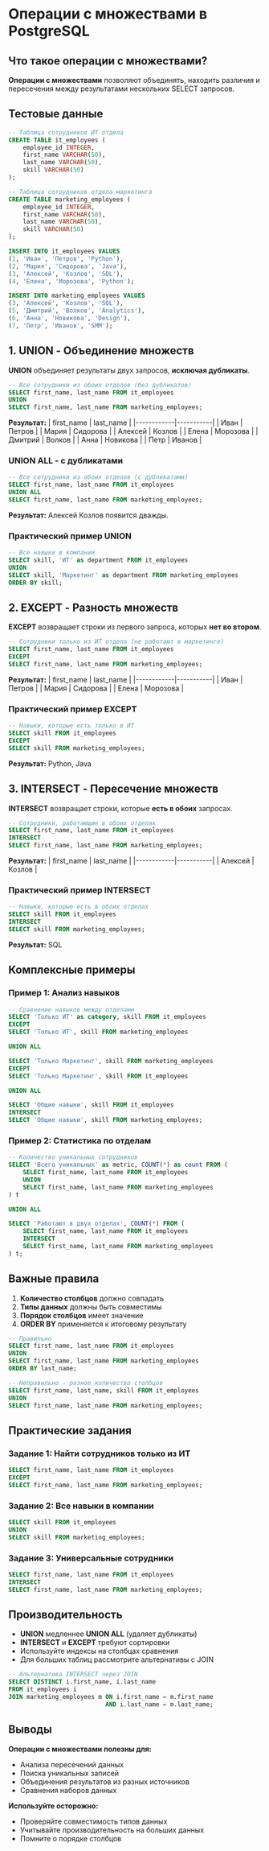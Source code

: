 # Операции с множествами в PostgreSQL

## Что такое операции с множествами?

**Операции с множествами** позволяют объединять, находить различия и пересечения между результатами нескольких SELECT запросов.

## Тестовые данные

```sql
-- Таблица сотрудников ИТ отдела
CREATE TABLE it_employees (
    employee_id INTEGER,
    first_name VARCHAR(50),
    last_name VARCHAR(50),
    skill VARCHAR(50)
);

-- Таблица сотрудников отдела маркетинга
CREATE TABLE marketing_employees (
    employee_id INTEGER,
    first_name VARCHAR(50),
    last_name VARCHAR(50),
    skill VARCHAR(50)
);

INSERT INTO it_employees VALUES
(1, 'Иван', 'Петров', 'Python'),
(2, 'Мария', 'Сидорова', 'Java'),
(3, 'Алексей', 'Козлов', 'SQL'),
(4, 'Елена', 'Морозова', 'Python');

INSERT INTO marketing_employees VALUES
(3, 'Алексей', 'Козлов', 'SQL'),
(5, 'Дмитрий', 'Волков', 'Analytics'),
(6, 'Анна', 'Новикова', 'Design'),
(7, 'Петр', 'Иванов', 'SMM');
```

## 1. UNION - Объединение множеств

**UNION** объединяет результаты двух запросов, **исключая дубликаты**.

```sql
-- Все сотрудники из обоих отделов (без дубликатов)
SELECT first_name, last_name FROM it_employees
UNION
SELECT first_name, last_name FROM marketing_employees;
```

**Результат:**
| first_name | last_name |
|------------|-----------|
| Иван | Петров |
| Мария | Сидорова |
| Алексей | Козлов |
| Елена | Морозова |
| Дмитрий | Волков |
| Анна | Новикова |
| Петр | Иванов |

### UNION ALL - с дубликатами

```sql
-- Все сотрудники из обоих отделов (с дубликатами)
SELECT first_name, last_name FROM it_employees
UNION ALL
SELECT first_name, last_name FROM marketing_employees;
```

**Результат:** Алексей Козлов появится дважды.

### Практический пример UNION

```sql
-- Все навыки в компании
SELECT skill, 'ИТ' as department FROM it_employees
UNION
SELECT skill, 'Маркетинг' as department FROM marketing_employees
ORDER BY skill;
```

## 2. EXCEPT - Разность множеств

**EXCEPT** возвращает строки из первого запроса, которых **нет во втором**.

```sql
-- Сотрудники только из ИТ отдела (не работают в маркетинге)
SELECT first_name, last_name FROM it_employees
EXCEPT
SELECT first_name, last_name FROM marketing_employees;
```

**Результат:**
| first_name | last_name |
|------------|-----------|
| Иван | Петров |
| Мария | Сидорова |
| Елена | Морозова |

### Практический пример EXCEPT

```sql
-- Навыки, которые есть только в ИТ
SELECT skill FROM it_employees
EXCEPT
SELECT skill FROM marketing_employees;
```

**Результат:** Python, Java

## 3. INTERSECT - Пересечение множеств

**INTERSECT** возвращает строки, которые **есть в обоих** запросах.

```sql
-- Сотрудники, работающие в обоих отделах
SELECT first_name, last_name FROM it_employees
INTERSECT
SELECT first_name, last_name FROM marketing_employees;
```

**Результат:**
| first_name | last_name |
|------------|-----------|
| Алексей | Козлов |

### Практический пример INTERSECT

```sql
-- Навыки, которые есть в обоих отделах
SELECT skill FROM it_employees
INTERSECT
SELECT skill FROM marketing_employees;
```

**Результат:** SQL

## Комплексные примеры

### Пример 1: Анализ навыков

```sql
-- Сравнение навыков между отделами
SELECT 'Только ИТ' as category, skill FROM it_employees
EXCEPT
SELECT 'Только ИТ', skill FROM marketing_employees

UNION ALL

SELECT 'Только Маркетинг', skill FROM marketing_employees
EXCEPT
SELECT 'Только Маркетинг', skill FROM it_employees

UNION ALL

SELECT 'Общие навыки', skill FROM it_employees
INTERSECT
SELECT 'Общие навыки', skill FROM marketing_employees;
```

### Пример 2: Статистика по отделам

```sql
-- Количество уникальных сотрудников
SELECT 'Всего уникальных' as metric, COUNT(*) as count FROM (
    SELECT first_name, last_name FROM it_employees
    UNION
    SELECT first_name, last_name FROM marketing_employees
) t

UNION ALL

SELECT 'Работают в двух отделах', COUNT(*) FROM (
    SELECT first_name, last_name FROM it_employees
    INTERSECT
    SELECT first_name, last_name FROM marketing_employees
) t;
```

## Важные правила

1. **Количество столбцов** должно совпадать
2. **Типы данных** должны быть совместимы
3. **Порядок столбцов** имеет значение
4. **ORDER BY** применяется к итоговому результату

```sql
-- Правильно
SELECT first_name, last_name FROM it_employees
UNION
SELECT first_name, last_name FROM marketing_employees
ORDER BY last_name;

-- Неправильно - разное количество столбцов
SELECT first_name, last_name, skill FROM it_employees
UNION
SELECT first_name, last_name FROM marketing_employees;
```

## Практические задания

### Задание 1: Найти сотрудников только из ИТ

```sql
SELECT first_name, last_name FROM it_employees
EXCEPT
SELECT first_name, last_name FROM marketing_employees;
```

### Задание 2: Все навыки в компании

```sql
SELECT skill FROM it_employees
UNION
SELECT skill FROM marketing_employees;
```

### Задание 3: Универсальные сотрудники

```sql
SELECT first_name, last_name FROM it_employees
INTERSECT
SELECT first_name, last_name FROM marketing_employees;
```

## Производительность

- **UNION** медленнее **UNION ALL** (удаляет дубликаты)
- **INTERSECT** и **EXCEPT** требуют сортировки
- Используйте индексы на столбцах сравнения
- Для больших таблиц рассмотрите альтернативы с JOIN

```sql
-- Альтернатива INTERSECT через JOIN
SELECT DISTINCT i.first_name, i.last_name
FROM it_employees i
JOIN marketing_employees m ON i.first_name = m.first_name 
                           AND i.last_name = m.last_name;
```

## Выводы

**Операции с множествами полезны для:**
- Анализа пересечений данных
- Поиска уникальных записей
- Объединения результатов из разных источников
- Сравнения наборов данных

**Используйте осторожно:**
- Проверяйте совместимость типов данных
- Учитывайте производительность на больших данных
- Помните о порядке столбцов